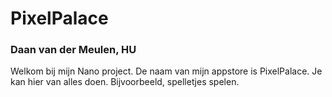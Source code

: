 # PixelPalace
### Daan van der Meulen, HU
Welkom bij mijn Nano project. De naam van mijn appstore is PixelPalace. Je kan hier van alles doen.
Bijvoorbeeld, spelletjes spelen.